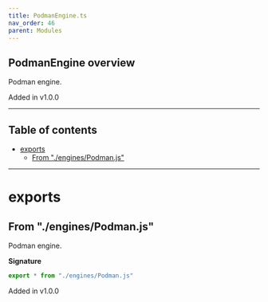 ```yaml
---
title: PodmanEngine.ts
nav_order: 46
parent: Modules
---
```


## PodmanEngine overview

Podman engine.

Added in v1.0.0

---

<h2 class="text-delta">Table of contents</h2>

- [exports](#exports)
  - [From "./engines/Podman.js"](#from-enginespodmanjs)

---

# exports

## From "./engines/Podman.js"

Podman engine.

**Signature**

```ts
export * from "./engines/Podman.js"
```

Added in v1.0.0
